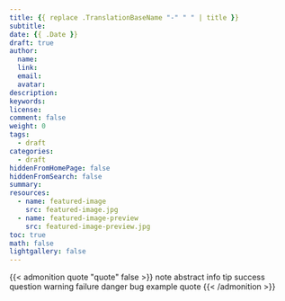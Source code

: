 ```yaml
---
title: {{ replace .TranslationBaseName "-" " " | title }}
subtitle:
date: {{ .Date }}
draft: true
author:
  name:
  link:
  email:
  avatar:
description:
keywords:
license:
comment: false
weight: 0
tags:
  - draft
categories:
  - draft
hiddenFromHomePage: false
hiddenFromSearch: false
summary:
resources:
  - name: featured-image
    src: featured-image.jpg
  - name: featured-image-preview
    src: featured-image-preview.jpg
toc: true
math: false
lightgallery: false
---
```


{{< admonition quote "quote" false >}}
note abstract info tip success question warning failure danger bug example quote
{{< /admonition >}}

<!--more-->
